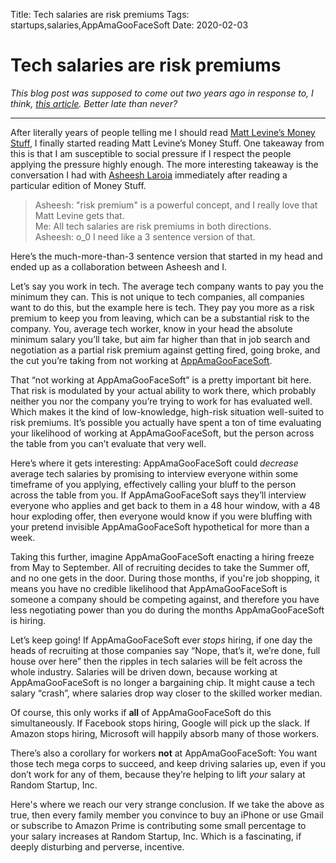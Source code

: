 Title: Tech salaries are risk premiums
Tags: startups,salaries,AppAmaGooFaceSoft
Date: 2020-02-03

# Tech salaries are risk premiums

_This blog post was supposed to come out two years ago in response to, I think, [this article](https://www.bloomberg.com/opinion/articles/2018-07-05/it-s-better-to-be-rich-than-right). Better late than never?_

---

After literally years of people telling me I should read [Matt Levine’s Money Stuff](https://www.bloomberg.com/opinion/authors/ARbTQlRLRjE/matthew-s-levine), I finally started reading Matt Levine’s Money Stuff. One takeaway from this is that I am susceptible to social pressure if I respect the people applying the pressure highly enough. The more interesting takeaway is the conversation I had with [Asheesh Laroia](https://www.asheesh.org/) immediately after reading a particular edition of Money Stuff.

> Asheesh: "risk premium" is a powerful concept, and I really love that Matt Levine gets that.  
Me: All tech salaries are risk premiums in both directions.  
Asheesh: o_0 I need like a 3 sentence version of that.

Here’s the much-more-than-3 sentence version that started in my head and ended up as a collaboration between Asheesh and I.

Let’s say you work in tech. The average tech company wants to pay you the minimum they can. This is not unique to tech companies, all companies want to do this, but the example here is tech. They pay you more as a risk premium to keep you from leaving, which can be a substantial risk to the company. You, average tech worker, know in your head the absolute minimum salary you’ll take, but aim far higher than that in job search and negotiation as a partial risk premium against getting fired, going broke, and the cut you’re taking from not working at [AppAmaGooFaceSoft](https://twitter.com/patio11/status/662328559315193857).

That “not working at AppAmaGooFaceSoft” is a pretty important bit here. That risk is modulated by your actual ability to work there, which probably neither you nor the company you’re trying to work for has evaluated well. Which makes it the kind of low-knowledge, high-risk situation well-suited to risk premiums. It’s possible you actually have spent a ton of time evaluating your likelihood of working at AppAmaGooFaceSoft, but the person across the table from you can’t evaluate that very well.

Here’s where it gets interesting: AppAmaGooFaceSoft could _decrease_ average tech salaries by promising to interview everyone within some timeframe of you applying, effectively calling your bluff to the person across the table from you. If AppAmaGooFaceSoft says they’ll interview everyone who applies and get back to them in a 48 hour window, with a 48 hour exploding offer, then everyone would know if you were bluffing with your pretend invisible AppAmaGooFaceSoft hypothetical for more than a week.

Taking this further, imagine AppAmaGooFaceSoft enacting a hiring freeze from May to September. All of recruiting decides to take the Summer off, and no one gets in the door. During those months, if you're job shopping, it means you have no credible likelihood that AppAmaGooFaceSoft is someone a company should be competing against, and therefore you have less negotiating power than you do during the months AppAmaGooFaceSoft is hiring.

Let’s keep going! If AppAmaGooFaceSoft ever _stops_ hiring, if one day the heads of recruiting at those companies say “Nope, that’s it, we’re done, full house over here” then the ripples in tech salaries will be felt across the whole industry. Salaries will be driven down, because working at AppAmaGooFaceSoft is no longer a bargaining chip. It might cause a tech salary “crash”, where salaries drop way closer to the skilled worker median.

Of course, this only works if **all** of AppAmaGooFaceSoft do this simultaneously. If Facebook stops hiring, Google will pick up the slack. If Amazon stops hiring, Microsoft will happily absorb many of those workers.

There’s also a corollary for workers **not** at AppAmaGooFaceSoft: You want those tech mega corps to succeed, and keep driving salaries up, even if you don’t work for any of them, because they’re helping to lift _your_ salary at Random Startup, Inc. 

Here's where we reach our very strange conclusion. If we take the above as true, then every family member you convince to buy an iPhone or use Gmail or subscribe to Amazon Prime is contributing some small percentage to your salary increases at Random Startup, Inc. Which is a fascinating, if deeply disturbing and perverse, incentive.
